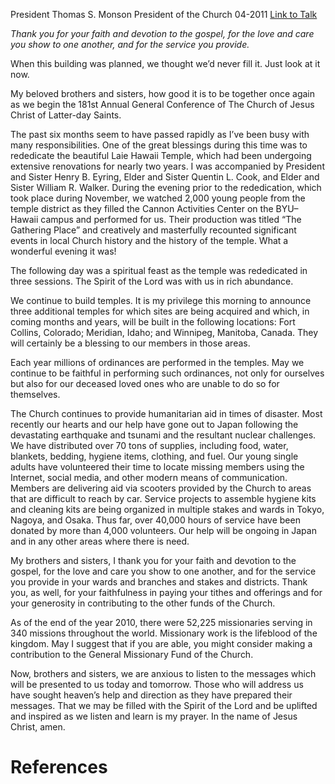 President Thomas S. Monson
President of the Church
04-2011
[Link to Talk](https://www.churchofjesuschrist.org/study/general-conference/2011/04/its-conference-once-again?lang=eng)

_Thank you for your faith and devotion to the gospel, for the love and care you show to one another, and for the service you provide._

When this building was planned, we thought we’d never fill it. Just look at it now.

My beloved brothers and sisters, how good it is to be together once again as we begin the 181st Annual General Conference of The Church of Jesus Christ of Latter-day Saints.

The past six months seem to have passed rapidly as I’ve been busy with many responsibilities. One of the great blessings during this time was to rededicate the beautiful Laie Hawaii Temple, which had been undergoing extensive renovations for nearly two years. I was accompanied by President and Sister Henry B. Eyring, Elder and Sister Quentin L. Cook, and Elder and Sister William R. Walker. During the evening prior to the rededication, which took place during November, we watched 2,000 young people from the temple district as they filled the Cannon Activities Center on the BYU–Hawaii campus and performed for us. Their production was titled “The Gathering Place” and creatively and masterfully recounted significant events in local Church history and the history of the temple. What a wonderful evening it was!

The following day was a spiritual feast as the temple was rededicated in three sessions. The Spirit of the Lord was with us in rich abundance.

We continue to build temples. It is my privilege this morning to announce three additional temples for which sites are being acquired and which, in coming months and years, will be built in the following locations: Fort Collins, Colorado; Meridian, Idaho; and Winnipeg, Manitoba, Canada. They will certainly be a blessing to our members in those areas.

Each year millions of ordinances are performed in the temples. May we continue to be faithful in performing such ordinances, not only for ourselves but also for our deceased loved ones who are unable to do so for themselves.

The Church continues to provide humanitarian aid in times of disaster. Most recently our hearts and our help have gone out to Japan following the devastating earthquake and tsunami and the resultant nuclear challenges. We have distributed over 70 tons of supplies, including food, water, blankets, bedding, hygiene items, clothing, and fuel. Our young single adults have volunteered their time to locate missing members using the Internet, social media, and other modern means of communication. Members are delivering aid via scooters provided by the Church to areas that are difficult to reach by car. Service projects to assemble hygiene kits and cleaning kits are being organized in multiple stakes and wards in Tokyo, Nagoya, and Osaka. Thus far, over 40,000 hours of service have been donated by more than 4,000 volunteers. Our help will be ongoing in Japan and in any other areas where there is need.

My brothers and sisters, I thank you for your faith and devotion to the gospel, for the love and care you show to one another, and for the service you provide in your wards and branches and stakes and districts. Thank you, as well, for your faithfulness in paying your tithes and offerings and for your generosity in contributing to the other funds of the Church.

As of the end of the year 2010, there were 52,225 missionaries serving in 340 missions throughout the world. Missionary work is the lifeblood of the kingdom. May I suggest that if you are able, you might consider making a contribution to the General Missionary Fund of the Church.

Now, brothers and sisters, we are anxious to listen to the messages which will be presented to us today and tomorrow. Those who will address us have sought heaven’s help and direction as they have prepared their messages. That we may be filled with the Spirit of the Lord and be uplifted and inspired as we listen and learn is my prayer. In the name of Jesus Christ, amen.

# References
